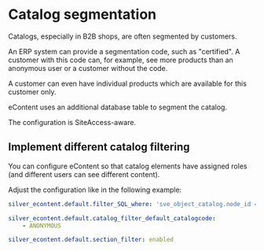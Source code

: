# Catalog segmentation

Catalogs, especially in B2B shops, are often segmented by customers. 

An ERP system can provide a segmentation code, such as "certified".
A customer with this code can, for example, see more products than an anonymous user or a customer without the code.

A customer can even have individual products which are available for this customer only.

eContent uses an additional database table to segment the catalog. 

The configuration is SiteAccess-aware.

## Implement different catalog filtering

You can configure eContent so that catalog elements have assigned roles (and different users can see different content).

Adjust the configuration like in the following example:

``` yaml
silver_econtent.default.filter_SQL_where: 'sve_object_catalog.node_id = obj.node_id AND sve_object_catalog.catalog_code IN (%%catalog_code%%)'

silver_econtent.default.catalog_filter_default_catalogcode:
    - ANONYMOUS

silver_econtent.default.section_filter: enabled
```
